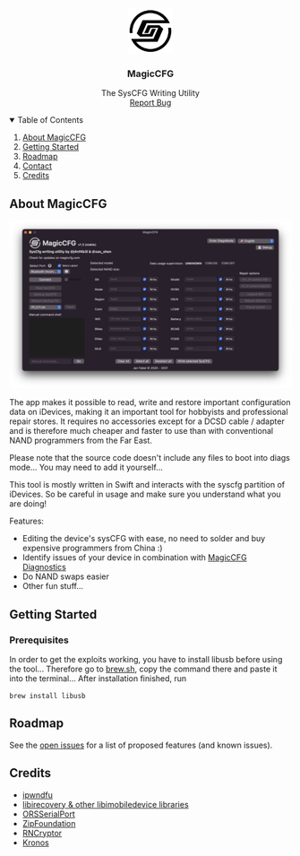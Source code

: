 <!--
*** Thanks for checking out the Best-README-Template. If you have a suggestion
*** that would make this better, please fork the repo and create a pull request
*** or simply open an issue with the tag "enhancement".
*** Thanks again! Now go create something AMAZING! :D
-->



<!-- PROJECT SHIELDS -->
<!--
*** I'm using markdown "reference style" links for readability.
*** Reference links are enclosed in brackets [ ] instead of parentheses ( ).
*** See the bottom of this document for the declaration of the reference variables
*** for contributors-url, forks-url, etc. This is an optional, concise syntax you may use.
*** https://www.markdownguide.org/basic-syntax/#reference-style-links
-->


<!-- PROJECT LOGO -->
<br />
<p align="center">
  <a href="https://github.com/j4nf4b3l/MagicCFG">
    <img src="images/logo.png" alt="Logo" width="80" height="80">
  </a>

  <h3 align="center">MagicCFG</h3>

  <p align="center">
    The SysCFG Writing Utility
    <br />
    <a href="https://github.com/j4nf4b3l/MagicCFG/issues">Report Bug</a>
  </p>
</p>



<!-- TABLE OF CONTENTS -->
<details open="open">
  <summary>Table of Contents</summary>
  <ol>
    <li>
      <a href="#about-magicclock">About MagicCFG</a>
    </li>
    <li>
      <a href="#getting-started">Getting Started</a>
    </li>
    <li><a href="#roadmap">Roadmap</a></li>
    <li><a href="#contact">Contact</a></li>
    <li><a href="#credits">Credits</a></li>
  </ol>
</details>



<!-- ABOUT THE PROJECT -->
## About MagicCFG

[![Product Name Screen Shot][product-screenshot]](https://example.com)

The app makes it possible to read, write and restore important configuration data on iDevices, making it an important tool for hobbyists and professional repair stores. It requires no accessories except for a DCSD cable / adapter and is therefore much cheaper and faster to use than with conventional NAND programmers from the Far East.

Please note that the source code doesn't include any files to boot into diags mode... You may need to add it yourself...

This tool is mostly written in Swift and interacts with the syscfg partition of iDevices. So be careful in usage and make sure you understand what you are doing!

Features:
* Editing the device's sysCFG with ease, no need to solder and buy expensive programmers from China :)
* Identify issues of your device in combination with [MagicCFG Diagnostics]()
* Do NAND swaps easier
* Other fun stuff...

<!-- GETTING STARTED -->
## Getting Started
### Prerequisites

In order to get the exploits working, you have to install libusb before using the tool...
Therefore go to [brew.sh](https://brew.sh), copy the command there and paste it into the terminal...
After installation finished, run

  ```
  brew install libusb
  ```
  
  
<!-- ROADMAP -->
## Roadmap

See the [open issues](https://github.com/j4nf4b3l/MagicCFG/issues) for a list of proposed features (and known issues).



<!-- Credits -->
## Credits
* [ipwndfu](https://github.com/axi0mX/ipwndfu)
* [libirecovery & other libimobiledevice libraries](https://github.com/libimobiledevice/libirecovery)
* [ORSSerialPort](https://github.com/armadsen/ORSSerialPort)
* [ZipFoundation](https://github.com/weichsel/ZIPFoundation)
* [RNCryptor](https://github.com/RNCryptor/RNCryptor)
* [Kronos](https://github.com/MobileNativeFoundation/Kronos)





<!-- MARKDOWN LINKS & IMAGES -->
[product-screenshot]: images/screenshot.png
